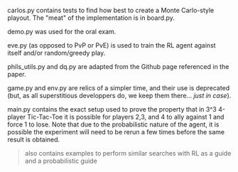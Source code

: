 carlos.py contains tests to find how best to create a Monte Carlo-style playout. The "meat" of the implementation is in board.py.

demo.py was used for the oral exam.

eve.py (as opposed to PvP or PvE) is used to train the RL agent against itself and/or random/greedy play.

phils_utils.py and dq.py are adapted from the Github page referenced in the paper.

game.py and env.py are relics of a simpler time, and their use is deprecated (but, as all superstitious developpers do, we keep them there... *just in case*).

main.py contains the exact setup used to prove the property that in 3^3 4-player Tic-Tac-Toe it is possible for players 2,3, and 4 to ally against 1 and force 1 to lose. Note that due to the probabilistic nature of the agent, it is possible the experiment will need to be rerun a few times before the same result is obtained.
> also contains examples to perform similar searches with RL as a guide and a probabilistic guide
